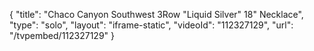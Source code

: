 {
    "title": "Chaco Canyon Southwest 3Row \"Liquid Silver\" 18\" Necklace",
    "type": "solo",
    "layout": "iframe-static",
    "videoId": "112327129",
    "url": "\/tvpembed\/112327129"
}